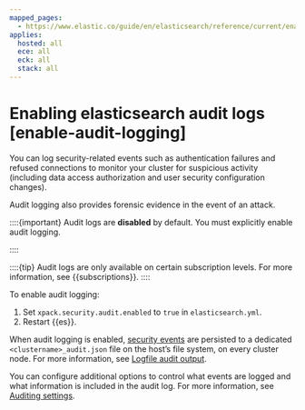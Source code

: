 ```yaml
---
mapped_pages:
  - https://www.elastic.co/guide/en/elasticsearch/reference/current/enable-audit-logging.html
applies:
  hosted: all
  ece: all
  eck: all
  stack: all
---
```


# Enabling elasticsearch audit logs [enable-audit-logging]

You can log security-related events such as authentication failures and refused connections to monitor your cluster for suspicious activity (including data access authorization and user security configuration changes).

Audit logging also provides forensic evidence in the event of an attack.

::::{important}
Audit logs are **disabled** by default. You must explicitly enable audit logging.

::::


::::{tip}
Audit logs are only available on certain subscription levels. For more information, see {{subscriptions}}.
::::


To enable audit logging:

1. Set `xpack.security.audit.enabled` to `true` in `elasticsearch.yml`.
2. Restart {{es}}.

When audit logging is enabled, [security events](elasticsearch-audit-events.md) are persisted to a dedicated `<clustername>_audit.json` file on the host’s file system, on every cluster node. For more information, see [Logfile audit output](logfile-audit-output.md).

You can configure additional options to control what events are logged and what information is included in the audit log. For more information, see [Auditing settings](asciidocalypse://docs/elasticsearch/docs/reference/elasticsearch/configuration-reference/auding-settings.md).
